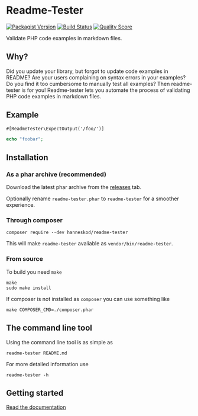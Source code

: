 # Readme-Tester

[![Packagist Version](https://img.shields.io/packagist/v/hanneskod/readme-tester.svg?style=flat-square)](https://packagist.org/packages/hanneskod/readme-tester)
[![Build Status](https://img.shields.io/travis/hanneskod/readme-tester/master.svg?style=flat-square)](https://travis-ci.com/github/hanneskod/readme-tester)
[![Quality Score](https://img.shields.io/scrutinizer/g/hanneskod/readme-tester.svg?style=flat-square)](https://scrutinizer-ci.com/g/hanneskod/readme-tester)

Validate PHP code examples in markdown files.

## Why?

Did you update your library, but forgot to update code examples in README? Are
your users complaining on syntax errors in your examples? Do you find it too
cumbersome to manually test all examples? Then readme-tester is for you!
Readme-tester lets you automate the process of validating PHP code examples in
markdown files.

## Example

```
#[ReadmeTester\ExpectOutput('/foo/')]
```
```php
echo "foobar";
```

## Installation

### As a phar archive (recommended)

Download the latest phar archive from the
[releases](https://github.com/hanneskod/readme-tester/releases) tab.

Optionally rename `readme-tester.phar` to `readme-tester` for a smoother experience.

### Through composer

```shell
composer require --dev hanneskod/readme-tester
```

This will make `readme-tester` avaliable as `vendor/bin/readme-tester`.

### From source

To build you need `make`

```shell
make
sudo make install
```

If composer is not installed as `composer` you can use something like

```shell
make COMPOSER_CMD=./composer.phar
```

## The command line tool

Using the command line tool is as simple as

```shell
readme-tester README.md
```

For more detailed information use

```shell
readme-tester -h
```

## Getting started

[Read the documentation](/docs)
